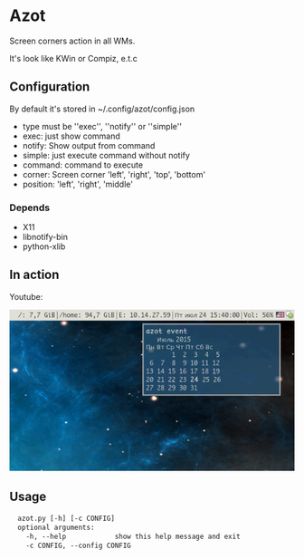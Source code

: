 # Azot

Screen corners action in all WMs.

It's look like KWin or Compiz, e.t.c

## Configuration

By default it's stored in ~/.config/azot/config.json

* type must be ''exec'', ''notify'' or ''simple''
* exec: just show command
* notify: Show output from command
* simple: just execute command without notify
* command: command to execute
* corner: Screen corner 'left', 'right', 'top', 'bottom'
* position: 'left', 'right', 'middle'

### Depends

* X11
* libnotify-bin
* python-xlib

## In action

Youtube:

[![ScreenShot](https://raw.githubusercontent.com/Difrex/azot/master/screenshot/screen.png)](https://youtu.be/-qg1swICh4Y)

## Usage
```
  azot.py [-h] [-c CONFIG]
  optional arguments:
    -h, --help            show this help message and exit
    -c CONFIG, --config CONFIG
```


